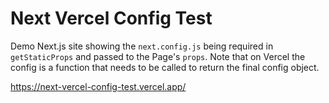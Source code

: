 # Next Vercel Config Test

Demo Next.js site showing the `next.config.js` being required in `getStaticProps` and passed to the Page's `props`. Note that on Vercel the config is a function that needs to be called to return the final config object.

https://next-vercel-config-test.vercel.app/
